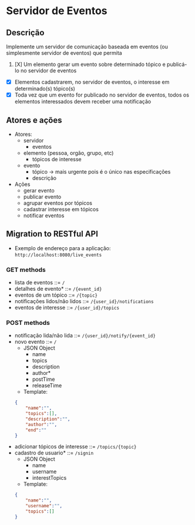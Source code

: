# Servidor de Eventos

## Descrição

Implemente um servidor de comunicação baseada em eventos (ou simplesmente servidor de eventos) que permita

1. [X] Um elemento gerar um evento sobre determinado tópico e publicá-lo no servidor de eventos
+ [X] Elementos cadastrarem, no servidor de eventos, o interesse em determinado(s) tópico(s)
+ [X] Toda vez que um evento for publicado no servidor de eventos, todos os elementos interessados devem receber uma notificação

## Atores e ações

+ Atores:
    + servidor
        + eventos
    + elemento (pessoa, orgão, grupo, etc)
        + tópicos de interesse
    + evento
        + tópico -> mais urgente pois é o único nas especificações
        + descrição
+ Ações
    + gerar evento
    + publicar evento
    + agrupar eventos por tópicos
    + cadastrar interesse em tópicos
    + notificar eventos

## Migration to RESTful API

+ Exemplo de endereço para a aplicação: `http://localhost:8080/live_events`

### GET methods

+ lista de eventos ::= `/`
+ detalhes de evento* ::= `/{event_id}`
+ eventos de um tópico ::= `/{topic}`
+ notificações lidos/não lidos ::= `/{user_id}/notifications`
+ eventos de interesse ::= `/{user_id}/topics`

### POST methods

+ notificação lida/não lida ::= `/{user_id}/notify/{event_id}`
+ novo evento ::= `/`
    + JSON Object
        + name
        + topics
        + description
        + author*
        + postTime
        + releaseTime
    + Template:
    ```json
    {
        "name":"",
        "topics":[],
        "description":"",
        "author":"",
        "end":""
    }
    ```
+ adicionar tópicos de interesse ::= `/topics/{topic}`
+ cadastro de usuario* ::= `/signin`
    + JSON Object
        + name
        + username
        + interestTopics
    + Template:
    ```json
    {
        "name":"",
        "username":"",
        "topics":[]
    }
    ```
